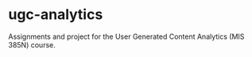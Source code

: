 # ugc-analytics
Assignments and project for the User Generated Content Analytics (MIS 385N) course.
